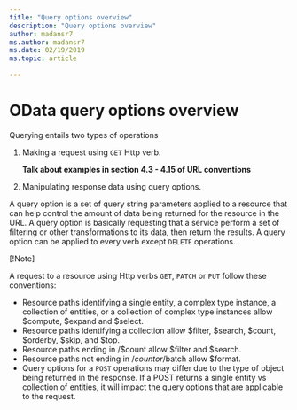 ```yaml
---
title: "Query options overview"
description: "Query options overview"
author: madansr7
ms.author: madansr7
ms.date: 02/19/2019
ms.topic: article
 
---
```

# OData query options overview

Querying entails two types of operations

1. Making a request using `GET` Http verb.

    **Talk about examples in section 4.3 - 4.15 of URL conventions**

2. Manipulating response data using query options.

A query option is a set of query string parameters applied to a resource that can help control the amount of data being returned for the resource in the URL. A query option is basically requesting that a service perform a set of filtering or other transformations to its data, then return the results. A query option can be applied to every verb except `DELETE` operations.

[!Note]

A request to a resource using Http verbs `GET`, `PATCH` or `PUT` follow these conventions:

- Resource paths identifying a single entity, a complex type instance, a collection of entities, or a collection of complex type instances allow $compute, $expand and $select.
- Resource paths identifying a collection allow $filter, $search, $count, $orderby, $skip, and $top.
- Resource paths ending in /$count allow $filter and $search.
- Resource paths not ending in /$count or /$batch allow $format.
- Query options for a `POST` operations may differ due to the type of object being returned in the response. If a POST returns a single entity vs collection of entities, it will impact the query options that are applicable to the request.
